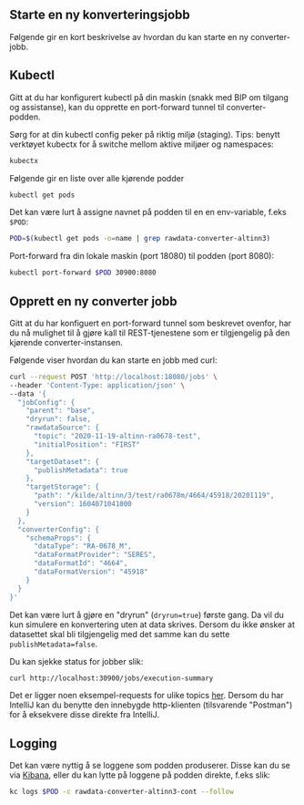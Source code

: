 ## Starte en ny konverteringsjobb

Følgende gir en kort beskrivelse av hvordan du kan starte en ny converter-jobb.

## Kubectl

Gitt at du har konfigurert kubectl på din maskin (snakk med BIP om tilgang og assistanse),
kan du opprette en port-forward tunnel til converter-podden.

Sørg for at din kubectl config peker på riktig miljø (staging). Tips: benytt verktøyet kubectx for å switche mellom
aktive miljøer og namespaces:
```sh
kubectx
```

Følgende gir en liste over alle kjørende podder
```sh
kubectl get pods 
```

Det kan være lurt å assigne navnet på podden til en en env-variable, f.eks `$POD`:
```sh
POD=$(kubectl get pods -o=name | grep rawdata-converter-altinn3)
```

Port-forward fra din lokale maskin (port 18080) til podden (port 8080):
```sh
kubectl port-forward $POD 30900:8080
```

## Opprett en ny converter jobb

Gitt at du har konfiguert en port-forward tunnel som beskrevet ovenfor, har du nå mulighet til å gjøre kall til
REST-tjenestene som er tilgjengelig på den kjørende converter-instansen.

Følgende viser hvordan du kan starte en jobb med curl:

```sh
curl --request POST 'http://localhost:18080/jobs' \
--header 'Content-Type: application/json' \
--data '{
  "jobConfig": {
    "parent": "base",
    "dryrun": false,
    "rawdataSource": {
      "topic": "2020-11-19-altinn-ra0678-test",
      "initialPosition": "FIRST"
    },
    "targetDataset": {
      "publishMetadata": true
    },
    "targetStorage": {
      "path": "/kilde/altinn/3/test/ra0678m/4664/45918/20201119",
      "version": 1604071041000
    }
  },
  "converterConfig": {
    "schemaProps": {
      "dataType": "RA-0678_M",
      "dataFormatProvider": "SERES",
      "dataFormatId": "4664",
      "dataFormatVersion": "45918"
    }
  }
}'
```

Det kan være lurt å gjøre en "dryrun" (`dryrun=true`) første gang. Da vil du kun simulere en konvertering uten at data skrives.
Dersom du ikke ønsker at datasettet skal bli tilgjengelig med det samme kan du sette `publishMetadata=false`.

Du kan sjekke status for jobber slik:

```sh
curl http://localhost:30900/jobs/execution-summary
```

Det er ligger noen eksempel-requests for ulike topics [her](test-requests.http).
Dersom du har IntelliJ kan du benytte den innebygde http-klienten (tilsvarende "Postman")
for å eksekvere disse direkte fra IntelliJ.


## Logging
Det kan være nyttig å se loggene som podden produserer. Disse kan du se via [Kibana](https://kibana.staging-bip-app.ssb.no/app/kibana#/discover/92b7bc60-3305-11eb-9cdb-0d1371e5ba95?_g=(filters:!(),refreshInterval:(pause:!t,value:0),time:(from:now-1h,to:now))&_a=(columns:!(level,message),filters:!(('$state':(store:appState),meta:(alias:rawdata-converter-altinn3,disabled:!f,index:'92e6e0f0-433a-11ea-b3fb-135908c6f85f',key:kubernetes.container_name,negate:!f,params:(query:rawdata-converter-altinn3),type:phrase,value:rawdata-converter-altinn3),query:(match:(kubernetes.container_name:(query:rawdata-converter-altinn3,type:phrase)))),('$state':(store:appState),meta:(alias:!n,disabled:!f,index:'92e6e0f0-433a-11ea-b3fb-135908c6f85f',key:level,negate:!f,params:!(INFO,WARN,ERROR),type:phrases,value:'INFO,%20WARN,%20ERROR'),query:(bool:(minimum_should_match:1,should:!((match_phrase:(level:INFO)),(match_phrase:(level:WARN)),(match_phrase:(level:ERROR))))))),index:'92e6e0f0-433a-11ea-b3fb-135908c6f85f',interval:auto,query:(language:kuery,query:''),sort:!(!('@timestamp',desc)))),
eller du kan lytte på loggene på podden direkte, f.eks slik:

```sh
kc logs $POD -c rawdata-converter-altinn3-cont --follow
```
